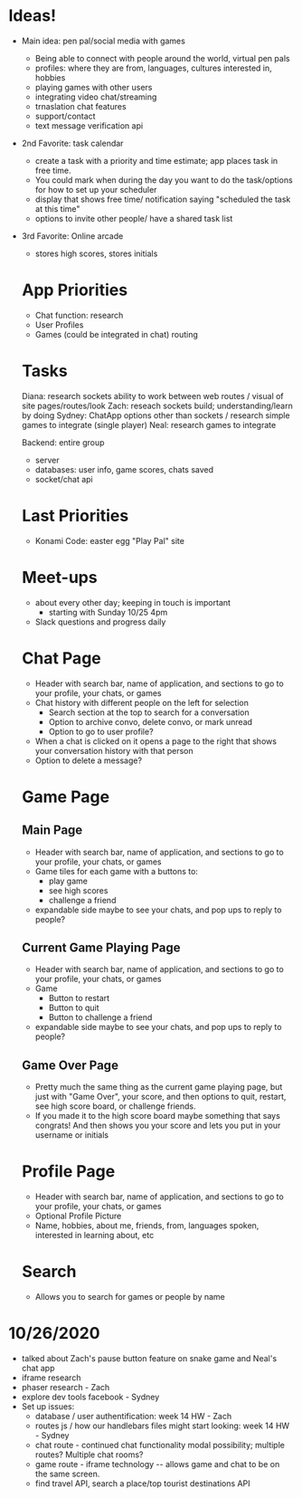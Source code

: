 # Ideas!

- Main idea: pen pal/social media with games
    - Being able to connect with people around the world, virtual pen pals
    - profiles: where they are from, languages, cultures interested in, hobbies
    - playing games with other users
    - integrating video chat/streaming
    - trnaslation chat features
    - support/contact
    - text message verification api
- 2nd Favorite: task calendar
    - create a task with a priority and time estimate; app places task in free time.
    - You could mark when during the day you want to do the task/options for how to set up your scheduler
    - display that shows free time/ notification saying "scheduled the task at this time"
    - options to invite other people/ have a shared task list
- 3rd Favorite: Online arcade
    - stores high scores, stores initials



    # App Priorities

    - Chat function: research
    - User Profiles
    - Games (could be integrated in chat) routing


    # Tasks
    Diana: research sockets ability to work between web routes / visual of site pages/routes/look
    Zach: reseach sockets build; understanding/learn by doing
    Sydney: ChatApp options other than sockets / research simple games to integrate (single player)
    Neal: research games to integrate

    Backend: entire group
    - server
    - databases: user info, game scores, chats saved
    - socket/chat api


    # Last Priorities
    - Konami Code: easter egg "Play Pal" site


    # Meet-ups
    - about every other day; keeping in touch is important
        - starting with Sunday 10/25 4pm
    - Slack questions and progress daily

    # Chat Page
    - Header with search bar, name of application, and sections to go to your profile, your chats, or games
    - Chat history with different people on the left for selection
        - Search section at the top to search for a conversation
        - Option to archive convo, delete convo, or mark unread
        - Option to go to user profile?
    - When a chat is clicked on it opens a page to the right that shows your conversation history with that person
    - Option to delete a message?

    # Game Page

    ## Main Page
    - Header with search bar, name of application, and sections to go to your profile, your chats, or games
    - Game tiles for each game with a buttons to:
        - play game
        - see high scores
        - challenge a friend
    - expandable side maybe to see your chats, and pop ups to reply to people?

    ## Current Game Playing Page
    - Header with search bar, name of application, and sections to go to your profile, your chats, or games
    - Game
        - Button to restart
        - Button to quit
        - Button to challenge a friend
    - expandable side maybe to see your chats, and pop ups to reply to people?

    ## Game Over Page
    - Pretty much the same thing as the current game playing page, but just with "Game Over", your score, and then options to quit, restart, see high score board, or challenge friends.
    - If you made it to the high score board maybe something that says congrats! And then shows you your score and lets you put in your username or initials

    # Profile Page
    - Header with search bar, name of application, and sections to go to your profile, your chats, or games
    - Optional Profile Picture
    - Name, hobbies, about me, friends, from, languages spoken, interested in learning about, etc

    # Search
    - Allows you to search for games or people by name


    
# 10/26/2020
- talked about Zach's pause button feature on snake game and Neal's chat app
- iframe research
- phaser research - Zach
- explore dev tools facebook - Sydney
- Set up issues:
    - database / user authentification: week 14 HW -  Zach
    - routes js / how our handlebars files might start looking: week 14 HW - Sydney
    - chat route - continued chat functionality modal possibility; multiple routes? Multiple chat rooms?
    - game route - iframe technology -- allows game and chat to be on the same screen.
    - find travel API, search a place/top tourist destinations API
